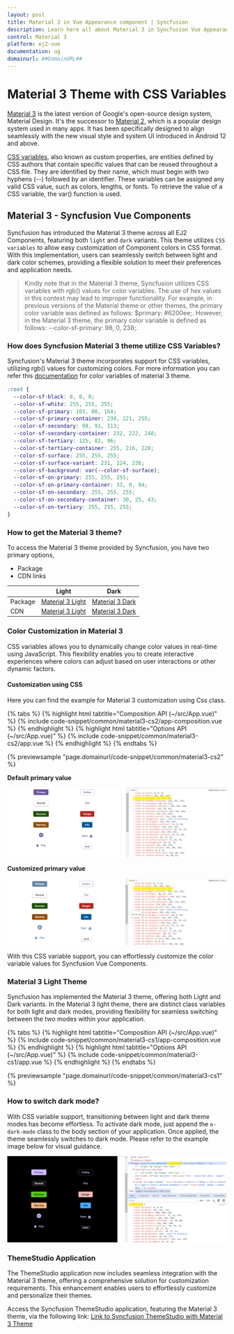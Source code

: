 ```yaml
---
layout: post
title: Material 3 in Vue Appearance component | Syncfusion
description: Learn here all about Material 3 in Syncfusion Vue Appearance component of Syncfusion Essential JS 2 and more.
control: Material 3 
platform: ej2-vue
documentation: ug
domainurl: ##DomainURL##
---
```


# Material 3 Theme with CSS Variables

[Material 3](https://m3.material.io/) is the latest version of Google's open-source design system, Material Design. It's the successor to [Material 2](https://m2.material.io/), which is a popular design system used in many apps. It has been specifically designed to align seamlessly with the new visual style and system UI introduced in Android 12 and above.

[CSS variables](https://developer.mozilla.org/en-US/docs/Web/CSS/Using_CSS_custom_properties), also known as custom properties, are entities defined by CSS authors that contain specific values that can be reused throughout a CSS file. They are identified by their name, which must begin with two hyphens (--) followed by an identifier. These variables can be assigned any valid CSS value, such as colors, lengths, or fonts. To retrieve the value of a CSS variable, the var() function is used.

## Material 3 - Syncfusion Vue Components

Syncfusion has introduced the Material 3 theme across all EJ2 Components, featuring both `light` and `dark` variants. This theme utilizes `CSS variables` to allow easy customization of Component colors in CSS format. With this implementation, users can seamlessly switch between light and dark color schemes, providing a flexible solution to meet their preferences and application needs.

> Kindly note that in the Material 3 theme, Syncfusion utilizes CSS variables with rgb() values for color variables. The use of hex values in this context may lead to improper functionality. For example, in previous versions of the Material theme or other themes, the primary color variable was defined as follows: $primary: #6200ee;. However, in the Material 3 theme, the primary color variable is defined as follows: --color-sf-primary: 98, 0, 238;.

### How does Syncfusion Material 3 theme utilize CSS Variables?

Syncfusion's Material 3 theme incorporates support for CSS variables, utilizing rgb() values for customizing colors. For more information you can refer this [documentation](./theme#syncfusion-material-3-theme) for color variables of material 3 theme.

```CSS
:root {
  --color-sf-black: 0, 0, 0;
  --color-sf-white: 255, 255, 255;
  --color-sf-primary: 103, 80, 164;
  --color-sf-primary-container: 234, 221, 255;
  --color-sf-secondary: 98, 91, 113;
  --color-sf-secondary-container: 232, 222, 248;
  --color-sf-tertiary: 125, 82, 96;
  --color-sf-tertiary-container: 255, 216, 228;
  --color-sf-surface: 255, 255, 255;
  --color-sf-surface-variant: 231, 224, 236;
  --color-sf-background: var(--color-sf-surface);
  --color-sf-on-primary: 255, 255, 255;
  --color-sf-on-primary-container: 33, 0, 94;
  --color-sf-on-secondary: 255, 255, 255;
  --color-sf-on-secondary-container: 30, 25, 43;
  --color-sf-on-tertiary: 255, 255, 255;
}
```

### How to get the Material 3 theme?

To access the Material 3 theme provided by Syncfusion, you have two primary options,

* Package
* CDN links

|    |  Light  |  Dark  |
|-----------|---------|--------|
|Package  | [Material 3 Light](https://www.npmjs.com/package/@syncfusion/ej2-material3-theme) | [Material 3 Dark](https://www.npmjs.com/package/@syncfusion/ej2-material3-dark-theme) |
| CDN  |  [Material 3 Light](https://cdn.syncfusion.com/ej2/24.2.8/material3.css)  |  [Material 3 Dark](https://cdn.syncfusion.com/ej2/24.2.8/material3-dark.css)  |

### Color Customization in Material 3

CSS variables allows you to dynamically change color values in real-time using JavaScript. This flexibility enables you to create interactive experiences where colors can adjust based on user interactions or other dynamic factors.

#### Customization using CSS

Here you can find the example for Material 3 customization using Css class.

{% tabs %}
{% highlight html tabtitle="Composition API (~/src/App.vue)" %}
{% include code-snippet/common/material3-cs2/app-composition.vue %}
{% endhighlight %}
{% highlight html tabtitle="Options API (~/src/App.vue)" %}
{% include code-snippet/common/material3-cs2/app.vue %}
{% endhighlight %}
{% endtabs %}
        
{% previewsample "page.domainurl/code-snippet/common/material3-cs2" %}

**Default primary value**

![default primary value](images/material3-default.PNG)

**Customized primary value**

![customized primary value](images/material3-customize.PNG)

With this CSS variable support, you can effortlessly customize the color variable values for Syncfusion Vue Components.

### Material 3 Light Theme

Syncfusion has implemented the Material 3 theme, offering both Light and Dark variants. In the Material 3 light theme, there are distinct class variables for both light and dark modes, providing flexibility for seamless switching between the two modes within your application.

{% tabs %}
{% highlight html tabtitle="Composition API (~/src/App.vue)" %}
{% include code-snippet/common/material3-cs1/app-composition.vue %}
{% endhighlight %}
{% highlight html tabtitle="Options API (~/src/App.vue)" %}
{% include code-snippet/common/material3-cs1/app.vue %}
{% endhighlight %}
{% endtabs %}
        
{% previewsample "page.domainurl/code-snippet/common/material3-cs1" %}

### How to switch dark mode?

With CSS variable support, transitioning between light and dark theme modes has become effortless. To activate dark mode, just append the `e-dark-mode` class to the body section of your application. Once applied, the theme seamlessly switches to dark mode. Please refer to the example image below for visual guidance.

![dark mode](images/material3-dark.PNG)

### ThemeStudio Application

The ThemeStudio application now includes seamless integration with the Material 3 theme, offering a comprehensive solution for customization requirements. This enhancement enables users to effortlessly customize and personalize their themes.

Access the Syncfusion ThemeStudio application, featuring the Material 3 theme, via the following link: [Link to Syncfusion ThemeStudio with Material 3 Theme](https://ej2.syncfusion.com/themestudio/?theme=material3)
